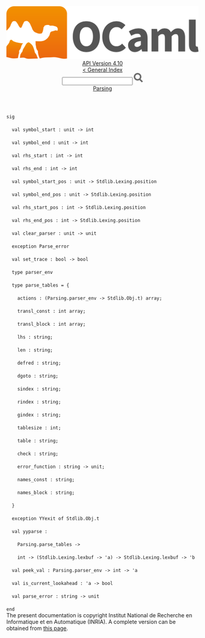 <!-- ((! set title API !)) ((! set documentation !)) ((! set api !)) ((! set nobreadcrumb !)) -->
<div class="api"><header><nav class="toc brand"><a class="brand" href="https://ocaml.org/"><img src="colour-logo-gray.svg" class="svg" alt="OCaml"></a></nav><nav class="toc"><div class="toc_version"><a href="/docs" id="version-select">API Version 4.10</a></div><a href="index.html">&lt; General Index</a><div class="api_search"><input type="text" name="apisearch" id="api_search" oninput="mySearch(false);" onkeypress="this.oninput();" onclick="this.oninput();" onpaste="this.oninput();">
<img src="search_icon.svg" alt="Search" class="svg" onclick="mySearch(false)"></div>
<div id="search_results"></div><div class="toc_title"><a href="Parsing.html">Parsing</a></div><ul></ul></nav></header>
<code class="code"><span class="keyword">sig</span><br>
&nbsp;&nbsp;<span class="keyword">val</span>&nbsp;symbol_start&nbsp;:&nbsp;unit&nbsp;<span class="keywordsign">-&gt;</span>&nbsp;int<br>
&nbsp;&nbsp;<span class="keyword">val</span>&nbsp;symbol_end&nbsp;:&nbsp;unit&nbsp;<span class="keywordsign">-&gt;</span>&nbsp;int<br>
&nbsp;&nbsp;<span class="keyword">val</span>&nbsp;rhs_start&nbsp;:&nbsp;int&nbsp;<span class="keywordsign">-&gt;</span>&nbsp;int<br>
&nbsp;&nbsp;<span class="keyword">val</span>&nbsp;rhs_end&nbsp;:&nbsp;int&nbsp;<span class="keywordsign">-&gt;</span>&nbsp;int<br>
&nbsp;&nbsp;<span class="keyword">val</span>&nbsp;symbol_start_pos&nbsp;:&nbsp;unit&nbsp;<span class="keywordsign">-&gt;</span>&nbsp;<span class="constructor">Stdlib</span>.<span class="constructor">Lexing</span>.position<br>
&nbsp;&nbsp;<span class="keyword">val</span>&nbsp;symbol_end_pos&nbsp;:&nbsp;unit&nbsp;<span class="keywordsign">-&gt;</span>&nbsp;<span class="constructor">Stdlib</span>.<span class="constructor">Lexing</span>.position<br>
&nbsp;&nbsp;<span class="keyword">val</span>&nbsp;rhs_start_pos&nbsp;:&nbsp;int&nbsp;<span class="keywordsign">-&gt;</span>&nbsp;<span class="constructor">Stdlib</span>.<span class="constructor">Lexing</span>.position<br>
&nbsp;&nbsp;<span class="keyword">val</span>&nbsp;rhs_end_pos&nbsp;:&nbsp;int&nbsp;<span class="keywordsign">-&gt;</span>&nbsp;<span class="constructor">Stdlib</span>.<span class="constructor">Lexing</span>.position<br>
&nbsp;&nbsp;<span class="keyword">val</span>&nbsp;clear_parser&nbsp;:&nbsp;unit&nbsp;<span class="keywordsign">-&gt;</span>&nbsp;unit<br>
&nbsp;&nbsp;<span class="keyword">exception</span>&nbsp;<span class="constructor">Parse_error</span><br>
&nbsp;&nbsp;<span class="keyword">val</span>&nbsp;set_trace&nbsp;:&nbsp;bool&nbsp;<span class="keywordsign">-&gt;</span>&nbsp;bool<br>
&nbsp;&nbsp;<span class="keyword">type</span>&nbsp;parser_env<br>
&nbsp;&nbsp;<span class="keyword">type</span>&nbsp;parse_tables&nbsp;=&nbsp;{<br>
&nbsp;&nbsp;&nbsp;&nbsp;actions&nbsp;:&nbsp;(<span class="constructor">Parsing</span>.parser_env&nbsp;<span class="keywordsign">-&gt;</span>&nbsp;<span class="constructor">Stdlib</span>.<span class="constructor">Obj</span>.t)&nbsp;array;<br>
&nbsp;&nbsp;&nbsp;&nbsp;transl_const&nbsp;:&nbsp;int&nbsp;array;<br>
&nbsp;&nbsp;&nbsp;&nbsp;transl_block&nbsp;:&nbsp;int&nbsp;array;<br>
&nbsp;&nbsp;&nbsp;&nbsp;lhs&nbsp;:&nbsp;string;<br>
&nbsp;&nbsp;&nbsp;&nbsp;len&nbsp;:&nbsp;string;<br>
&nbsp;&nbsp;&nbsp;&nbsp;defred&nbsp;:&nbsp;string;<br>
&nbsp;&nbsp;&nbsp;&nbsp;dgoto&nbsp;:&nbsp;string;<br>
&nbsp;&nbsp;&nbsp;&nbsp;sindex&nbsp;:&nbsp;string;<br>
&nbsp;&nbsp;&nbsp;&nbsp;rindex&nbsp;:&nbsp;string;<br>
&nbsp;&nbsp;&nbsp;&nbsp;gindex&nbsp;:&nbsp;string;<br>
&nbsp;&nbsp;&nbsp;&nbsp;tablesize&nbsp;:&nbsp;int;<br>
&nbsp;&nbsp;&nbsp;&nbsp;table&nbsp;:&nbsp;string;<br>
&nbsp;&nbsp;&nbsp;&nbsp;check&nbsp;:&nbsp;string;<br>
&nbsp;&nbsp;&nbsp;&nbsp;error_function&nbsp;:&nbsp;string&nbsp;<span class="keywordsign">-&gt;</span>&nbsp;unit;<br>
&nbsp;&nbsp;&nbsp;&nbsp;names_const&nbsp;:&nbsp;string;<br>
&nbsp;&nbsp;&nbsp;&nbsp;names_block&nbsp;:&nbsp;string;<br>
&nbsp;&nbsp;}<br>
&nbsp;&nbsp;<span class="keyword">exception</span>&nbsp;<span class="constructor">YYexit</span>&nbsp;<span class="keyword">of</span>&nbsp;<span class="constructor">Stdlib</span>.<span class="constructor">Obj</span>.t<br>
&nbsp;&nbsp;<span class="keyword">val</span>&nbsp;yyparse&nbsp;:<br>
&nbsp;&nbsp;&nbsp;&nbsp;<span class="constructor">Parsing</span>.parse_tables&nbsp;<span class="keywordsign">-&gt;</span><br>
&nbsp;&nbsp;&nbsp;&nbsp;int&nbsp;<span class="keywordsign">-&gt;</span>&nbsp;(<span class="constructor">Stdlib</span>.<span class="constructor">Lexing</span>.lexbuf&nbsp;<span class="keywordsign">-&gt;</span>&nbsp;<span class="keywordsign">'</span>a)&nbsp;<span class="keywordsign">-&gt;</span>&nbsp;<span class="constructor">Stdlib</span>.<span class="constructor">Lexing</span>.lexbuf&nbsp;<span class="keywordsign">-&gt;</span>&nbsp;<span class="keywordsign">'</span>b<br>
&nbsp;&nbsp;<span class="keyword">val</span>&nbsp;peek_val&nbsp;:&nbsp;<span class="constructor">Parsing</span>.parser_env&nbsp;<span class="keywordsign">-&gt;</span>&nbsp;int&nbsp;<span class="keywordsign">-&gt;</span>&nbsp;<span class="keywordsign">'</span>a<br>
&nbsp;&nbsp;<span class="keyword">val</span>&nbsp;is_current_lookahead&nbsp;:&nbsp;<span class="keywordsign">'</span>a&nbsp;<span class="keywordsign">-&gt;</span>&nbsp;bool<br>
&nbsp;&nbsp;<span class="keyword">val</span>&nbsp;parse_error&nbsp;:&nbsp;string&nbsp;<span class="keywordsign">-&gt;</span>&nbsp;unit<br>
<span class="keyword">end</span></code>
<div class="copyright">The present documentation is copyright Institut National de Recherche en Informatique et en Automatique (INRIA). A complete version can be obtained from <a href="http://caml.inria.fr/pub/docs/manual-ocaml/">this page</a>.</div></div>